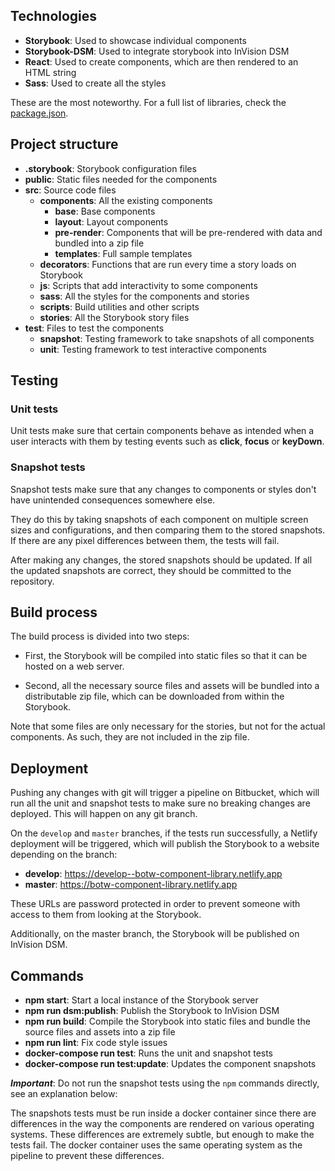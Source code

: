 ## Technologies

- **Storybook**: Used to showcase individual components
- **Storybook-DSM**: Used to integrate storybook into InVision DSM
- **React**: Used to create components, which are then rendered to an HTML string
- **Sass**: Used to create all the styles

These are the most noteworthy. For a full list of libraries, check the [package.json](package.json).

## Project structure

- **.storybook**: Storybook configuration files
- **public**: Static files needed for the components
- **src**: Source code files
  - **components**: All the existing components
    - **base**: Base components
    - **layout**: Layout components
    - **pre-render**: Components that will be pre-rendered with data and bundled into a zip file
    - **templates**: Full sample templates
  - **decorators**: Functions that are run every time a story loads on Storybook
  - **js**: Scripts that add interactivity to some components
  - **sass**: All the styles for the components and stories
  - **scripts**: Build utilities and other scripts
  - **stories**: All the Storybook story files
- **test**: Files to test the components
  - **snapshot**: Testing framework to take snapshots of all components
  - **unit**: Testing framework to test interactive components

## Testing

### Unit tests

Unit tests make sure that certain components behave as intended when a user interacts with them by testing events such as **click**, **focus** or **keyDown**.

### Snapshot tests

Snapshot tests make sure that any changes to components or styles don't have unintended consequences somewhere else.

They do this by taking snapshots of each component on multiple screen sizes and configurations, and then comparing them to the stored snapshots. If there are any pixel differences between them, the tests will fail.

After making any changes, the stored snapshots should be updated. If all the updated snapshots are correct, they should be committed to the repository.

## Build process

The build process is divided into two steps:

- First, the Storybook will be compiled into static files so that it can be hosted on a web server.

- Second, all the necessary source files and assets will be bundled into a distributable zip file, which can be downloaded from within the Storybook.

Note that some files are only necessary for the stories, but not for the actual components. As such, they are not included in the zip file.

## Deployment

Pushing any changes with git will trigger a pipeline on Bitbucket, which will run all the unit and snapshot tests to make sure no breaking changes are deployed. This will happen on any git branch.

On the `develop` and `master` branches, if the tests run successfully, a Netlify deployment will be triggered, which will publish the Storybook to a website depending on the branch:

- **develop**: https://develop--botw-component-library.netlify.app
- **master**: https://botw-component-library.netlify.app

These URLs are password protected in order to prevent someone with access to them from looking at the Storybook.

Additionally, on the master branch, the Storybook will be published on InVision DSM.

## Commands

- **npm start**: Start a local instance of the Storybook server
- **npm run dsm:publish**: Publish the Storybook to InVision DSM
- **npm run build**: Compile the Storybook into static files and bundle the source files and assets into a zip file
- **npm run lint**: Fix code style issues
- **docker-compose run test**: Runs the unit and snapshot tests
- **docker-compose run test:update**: Updates the component snapshots

**_Important_**: Do not run the snapshot tests using the `npm` commands directly, see an explanation below:

The snapshots tests must be run inside a docker container since there are differences in the way the components are rendered on various operating systems. These differences are extremely subtle, but enough to make the tests fail. The docker container uses the same operating system as the pipeline to prevent these differences.

